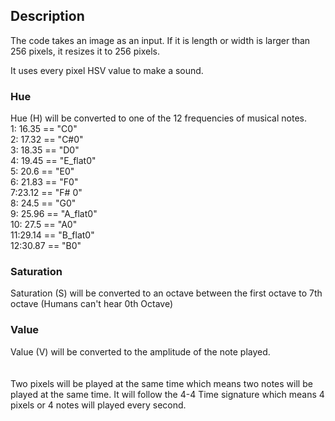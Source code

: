 ## Description
The code takes an image as an input. If it is length or width is larger than 256 pixels, it resizes it to 256 pixels. 

It uses every pixel HSV value to make a sound.

### Hue
Hue (H) will be converted to one of the 12 frequencies of musical notes. <br />
    1: 16.35 ==    "C0" <br />
    2: 17.32 ==     "C#0" <br />
    3: 18.35 ==     "D0" <br />
    4: 19.45 ==     "E_flat0" <br />
    5: 20.6  ==     "E0" <br />
    6: 21.83 ==     "F0" <br />
    7:23.12  ==     "F# 0" <br />
    8: 24.5  ==    "G0" <br />
    9: 25.96 ==    "A_flat0" <br />
    10: 27.5 ==    "A0" <br />
    11:29.14 ==    "B_flat0" <br />
    12:30.87 ==    "B0" <br />

### Saturation

Saturation (S) will be converted to an octave between the first octave to 7th octave (Humans can't hear 0th Octave)

### Value
Value (V) will be converted to the amplitude of the note played.
<br /><br /><br />
Two pixels will be played at the same time which means two notes will be played at the same time. It will follow the 4-4 Time signature which means 4 pixels or 4 notes will played every second.
